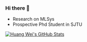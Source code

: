 ### Hi there 👋
- Research on MLSys
- Prospective Phd Student in SJTU

[![Huang Wei's GitHub Stats](https://github-readme-stats.vercel.app/api?username=huangwei021230&theme=tokyonight)](https://github.com/anuraghazra/github-readme-stats)
